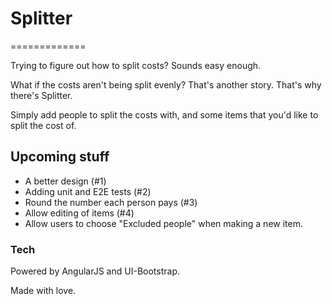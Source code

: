 # Splitter
=============

Trying to figure out how to split costs? Sounds easy enough.

What if the costs aren't being split evenly? That's another story. That's why there's Splitter.

Simply add people to split the costs with, and some items that you'd like to split the cost of.

## Upcoming stuff
* A better design (#1)
* Adding unit and E2E tests (#2)
* Round the number each person pays (#3)
* Allow editing of items (#4)
* Allow users to choose "Excluded people" when making a new item.

### Tech

Powered by AngularJS and UI-Bootstrap.

Made with love.
